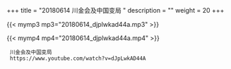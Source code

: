 +++
title = "20180614  川金会及中国变局 "
description = ""
weight = 20
+++

{{< mymp3 mp3="20180614_djplwkad44a.mp3" >}}

{{< mymp4 mp4="20180614_djplwkad44a.mp4" >}}

     
     川金会及中国变局 
     https://www.youtube.com/watch?v=dJpLwkAD44A 
